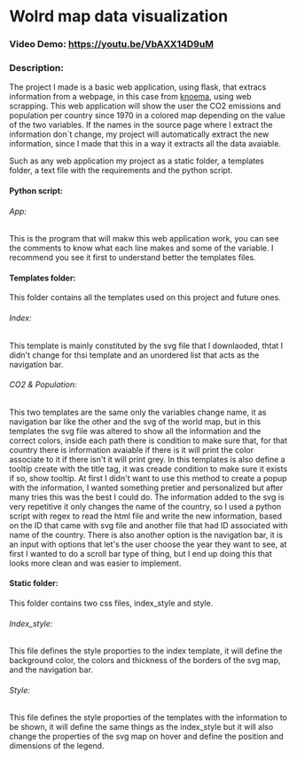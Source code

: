 # Wolrd map data visualization
### Video Demo:  <https://youtu.be/VbAXX14D9uM>
### Description: 
The project I made is a basic web application, using flask, that extracs information from a webpage, in this case from [knoema](https://knoema.com/ATLAS),
using web scrapping. This web application will show the user the CO2 emissions and population per country since 1970 in a colored map depending
on the value of the two variables. If the names in the source page where I extract the information don´t change, my project will automatically
extract the new information, since I made that this in a way it extracts all the data avaiable.

Such as any web application my project as a static folder, a templates folder, a text file with the requirements and the python script.

#### Python script:

###### App:
This is the program that will makw this web application work, you can see the comments to know what each line makes and some of the variable.
I recommend you see it first to understand better the templates files.

#### Templates folder:
This folder contains all the templates used on this project and future ones.

###### Index:
This template is mainly constituted by the svg file that I downlaoded, thtat I didn't change for thsi template and an unordered list that acts as 
the navigation bar.

###### CO2 & Population:
This two templates are the same only the variables change name, it as navigation bar like the other and the svg of the world map, but in this templates
the svg file was altered to show all the information and the correct colors, inside each path there is condition to make sure that, for that country
there is information avaiable if there is it will print the color associate to it if there isn't it will print grey.
In this templates is also define a tooltip create with the title tag, it was creade condition to make sure it exists if so, show tooltip. At first I didn't
want to use this method to create a popup with the information, I wanted something pretier and personalized but after many tries this was the best I could do.
The information added to the svg is very repetitive it only changes the name of the country, so I used a python script with regex to read the html file
and write the new information, based on the ID that came with svg file and another file that had ID associated with name of the country.
There is also another option is the navigation bar, it is an input with options that let's the user choose the year they want to see, at first I wanted to
do a scroll bar type of thing, but I end up doing this that looks more clean and was easier to implement.


#### Static folder:
This folder contains two css files, index_style and style.

###### Index_style:
This file defines the style proporties to the index template, it will define the background color, the colors and thickness of the borders of the svg 
map, and the navigation bar.

###### Style:
This file defines the style proporties of the templates with the information to be shown, it will define the same things as the index_style but it will
also change the properties of the svg map on hover and define the position and dimensions of the legend.


